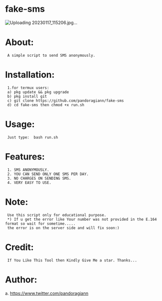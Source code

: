 # fake-sms
![Uploading 20230117_115206.jpg…]()


# About:
     A simple script to send SMS anonymously.

# Installation:
     1.for termux users:
     a) pkg update && pkg upgrade
     b) pkg install git
     c) git clone https://github.com/pandoragiann/fake-sms
     d) cd fake-sms then chmod +x run.sh

# Usage:
     Just type:  bash run.sh

# Features:
     1. SMS ANONYMOUSLY.
     2. YOU CAN SEND ONLY ONE SMS PER DAY.
     3. NO CHARGES ON SENDING SMS.
     4. VERY EASY TO USE.

# Note:
     Use this script only for educational purpose.
     *) If u get the error like Your number was not provided in the E.164 format so wait for sometime.....
     the error is on the server side and will fix soon:)

# Credit:
     If You Like This Tool then Kindly Give Me a star. Thanks...

# Author:
 a. https://www.twitter.com/pandoragiann
